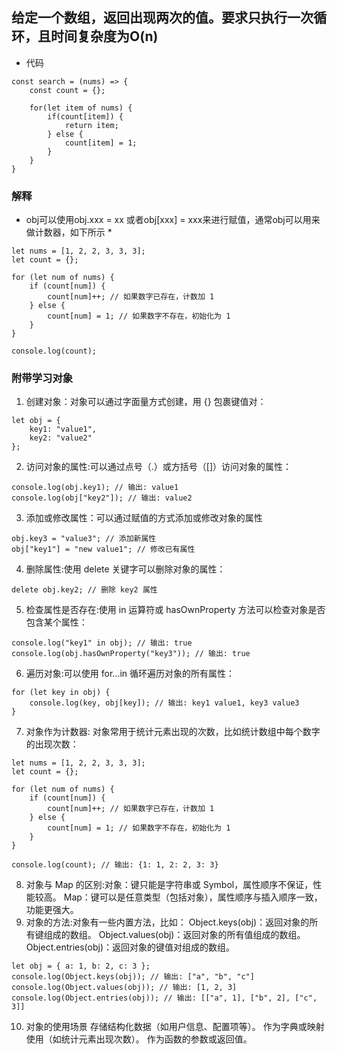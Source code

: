 ## 给定一个数组，返回出现两次的值。要求只执行一次循环，且时间复杂度为O(n)

- 代码
```
const search = (nums) => {
    const count = {};

    for(let item of nums) {
        if(count[item]) {
            return item;
        } else {
            count[item] = 1;
        }
    }
} 
```

### 解释
* obj可以使用obj.xxx = xx 或者obj[xxx] = xxx来进行赋值，通常obj可以用来做计数器，如下所示 *

```
let nums = [1, 2, 2, 3, 3, 3];
let count = {};

for (let num of nums) {
    if (count[num]) {
        count[num]++; // 如果数字已存在，计数加 1
    } else {
        count[num] = 1; // 如果数字不存在，初始化为 1
    }
}

console.log(count); 
```

### 附带学习对象
1. 创建对象：对象可以通过字面量方式创建，用 {} 包裹键值对：
```
let obj = {
    key1: "value1",
    key2: "value2"
};
```
2. 访问对象的属性:可以通过点号（.）或方括号（[]）访问对象的属性：
```
console.log(obj.key1); // 输出: value1
console.log(obj["key2"]); // 输出: value2
```
3. 添加或修改属性：可以通过赋值的方式添加或修改对象的属性
```
obj.key3 = "value3"; // 添加新属性
obj["key1"] = "new value1"; // 修改已有属性
```
4. 删除属性:使用 delete 关键字可以删除对象的属性：
```
delete obj.key2; // 删除 key2 属性
```
5. 检查属性是否存在:使用 in 运算符或 hasOwnProperty 方法可以检查对象是否包含某个属性：
```
console.log("key1" in obj); // 输出: true
console.log(obj.hasOwnProperty("key3")); // 输出: true
```
6. 遍历对象:可以使用 for...in 循环遍历对象的所有属性：
```
for (let key in obj) {
    console.log(key, obj[key]); // 输出: key1 value1, key3 value3
}
```
7.  对象作为计数器: 对象常用于统计元素出现的次数，比如统计数组中每个数字的出现次数：
```
let nums = [1, 2, 2, 3, 3, 3];
let count = {};

for (let num of nums) {
    if (count[num]) {
        count[num]++; // 如果数字已存在，计数加 1
    } else {
        count[num] = 1; // 如果数字不存在，初始化为 1
    }
}

console.log(count); // 输出: {1: 1, 2: 2, 3: 3}
```
8. 对象与 Map 的区别:对象：键只能是字符串或 Symbol，属性顺序不保证，性能较高。
Map：键可以是任意类型（包括对象），属性顺序与插入顺序一致，功能更强大。
9. 对象的方法:对象有一些内置方法，比如：
Object.keys(obj)：返回对象的所有键组成的数组。
Object.values(obj)：返回对象的所有值组成的数组。
Object.entries(obj)：返回对象的键值对组成的数组。
```
let obj = { a: 1, b: 2, c: 3 };
console.log(Object.keys(obj)); // 输出: ["a", "b", "c"]
console.log(Object.values(obj)); // 输出: [1, 2, 3]
console.log(Object.entries(obj)); // 输出: [["a", 1], ["b", 2], ["c", 3]]
```
10.  对象的使用场景
存储结构化数据（如用户信息、配置项等）。
作为字典或映射使用（如统计元素出现次数）。
作为函数的参数或返回值。